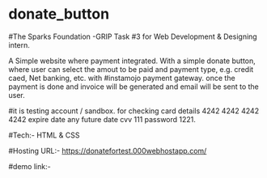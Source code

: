 # donate_button
#The Sparks Foundation -GRIP 
Task #3 for Web Development & Designing intern.

A Simple website where payment integrated.
With a simple donate button, where user can select the amout to be paid and payment type, e.g. credit caed, Net banking, etc. with #instamojo payment gateway.
once the payment is done and invoice will be generated and email will be sent to the user.

#it is testing account / sandbox.
for checking
card details 4242 4242 4242 4242
expire date any future date
cvv 111
password 1221.

#Tech:-
  HTML & CSS
  
#Hosting URL:-
  https://donatefortest.000webhostapp.com/

#demo link:-
